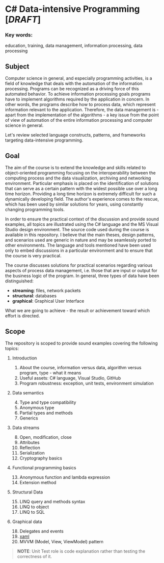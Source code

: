 
# C# Data-intensive Programming [*DRAFT*]

### Key words:

education, training, data management, information processing, data processing

## Subject

Computer science in general, and especially programming activities, is a field of knowledge that deals with the automation of the information processing. Programs can be recognized as a driving force of this automated behavior.  To achieve information processing goals programs have to implement algorithms required by the application in concern. In other words, the programs describe how to process data, which represent information relevant to the application. Therefore, the data management is - apart from the implementation of the algorithms - a key issue from the point of view of automation of the entire information processing and computer science in general.

Let's review selected language constructs, patterns, and frameworks targeting data-intensive programming.
 
## Goal 

The aim of the course is to extend the knowledge and skills related to object-oriented programming focusing on the interoperability between the computing process and the data visualization, archiving and networking environment. Particular emphasis is placed on the identification of solutions that can serve as a certain pattern with the widest possible use over a long time horizon. Providing a long time horizon is extremely difficult for such a dynamically developing field. The author's experience comes to the rescue, which has been used by similar solutions for years, using constantly changing programming tools.

In order to ensure the practical context of the discussion and provide sound examples, all topics are illustrated using the C# language and the MS Visual Studio design environment. The source code used during the course is available in this repository. I believe that the main theses, design patterns, and scenarios used are generic in nature and may be seamlessly ported to other environments. The language and tools mentioned have been used only to embed discussions in a particular environment and to ensure that the course is very practical.

The course discusses solutions for practical scenarios regarding various aspects of process data management, i.e. those that are input or output for the business logic of the program. In general, three types of data have been distinguished:

- **streaming**: files, network packets
- **structural**: databases
- **graphical**: Graphical User Interface

What we are going to achieve - the result or achievement toward which effort is directed.


## Scope

The repository is scoped to provide sound examples covering the following topics:

1. Introduction
	1. About the course, information versus data, algorithm versus program, type - what it means
	2. Useful assets: C# language, Visual Studio, GitHub 
	3. Program robustness: exception, unit tests, environment simulation 
2. Data semantics
 
	4. Type and type compatibility
	5. Anonymous type
	6. Partial types and methods
	7. Generics 
3. Data streams

	8. Open, modification, close
	9. Attributes
	10. Reflection
	11. Serialization
	12. Cryptography basics
4. Functional programming basics

	13. Anonymous function and lambda expression
	14. Extension method
5. Structural Data

	15. LINQ query and methods syntax
	16. LINQ to object
	17. LINQ to SQL
5. Graphical data

	18. Delegates and events
	19. [xaml](https://docs.microsoft.com/en-us/dotnet/framework/xaml-services/)
	20.  MVVM (Model, View, ViewModel) pattern

> **NOTE**: Unit Test role is code explanation rather than testing the correctness of it. 
